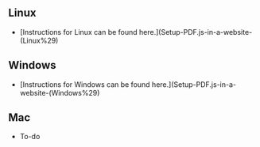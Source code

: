 ## Linux

* [Instructions for Linux can be found here.](Setup-PDF.js-in-a-website-(Linux%29)

## Windows

* [Instructions for Windows can be found here.](Setup-PDF.js-in-a-website-(Windows%29)

## Mac

* To-do